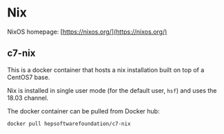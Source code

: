 Nix
===

NixOS homepage: [https://nixos.org/](https://nixos.org/)

c7-nix
------

This is a docker container that hosts a nix installation built
on top of a CentOS7 base.

Nix is installed in single user mode (for the default user, `hsf`)
and uses the 18.03 channel.

The docker container can be pulled from Docker hub:

```sh
docker pull hepsoftwarefoundation/c7-nix
```
